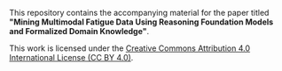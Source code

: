 This repository contains the accompanying material for the paper titled **"Mining Multimodal Fatigue Data Using Reasoning Foundation Models and Formalized Domain Knowledge"**.

This work is licensed under the [Creative Commons Attribution 4.0 International License (CC BY 4.0)](https://creativecommons.org/licenses/by/4.0/).
